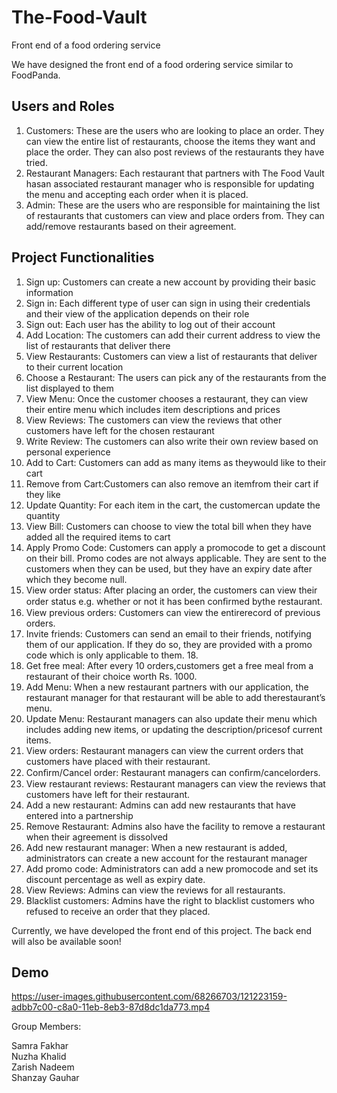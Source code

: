 # The-Food-Vault
Front end of a food ordering service

We have designed the front end of a food ordering service similar to FoodPanda. 

## Users and Roles
1. Customers: These are the users who are looking to place an order. They can view the entire list of restaurants, choose the items they want and place the order. They can also post reviews of the restaurants they have tried. 
2. Restaurant Managers: Each restaurant that partners with The Food Vault hasan associated restaurant manager who is responsible for updating the menu and accepting each order when it is placed. 
3. Admin: These are the users who are responsible for maintaining the list of restaurants that customers can view and place orders from. They can add/remove restaurants based on their agreement. 



## Project Functionalities
1. Sign up: Customers can create a new account by providing their basic information 
2. Sign in: Each different type of user can sign in using their credentials and their view of the application depends on their role
3. Sign out: Each user has the ability to log out of their account 
4. Add Location: The customers can add their current address to view the list of restaurants that deliver there 
5. View Restaurants: Customers can view a list of restaurants that deliver to their current location 
6. Choose a Restaurant: The users can pick any of the restaurants from the list displayed to them 
7. View Menu: Once the customer chooses a restaurant, they can view their entire menu which includes item descriptions and prices 
8. View Reviews: The customers can view the reviews that other customers have left for the chosen restaurant 
9. Write Review: The customers can also write their own review based on personal experience 
10. Add to Cart: Customers can add as many items as theywould like to their cart 
11. Remove from Cart:Customers can also remove an itemfrom their cart if they like 
12. Update Quantity: For each item in the cart, the customercan update the quantity 
13. View Bill: Customers can choose to view the total bill when they have added all the required items to cart 
14. Apply Promo Code: Customers can apply a promocode to get a discount on their bill. Promo codes are not always applicable. They are sent to the customers when they can be used, but they have an expiry date after which they become null. 
15. View order status: After placing an order, the customers can view their order status e.g. whether or not it has been conﬁrmed bythe restaurant. 
16. View previous orders: Customers can view the entirerecord of previous orders. 
17. Invite friends: Customers can send an email to their friends, notifying them of our application. If they do so, they are provided with a promo code which is only applicable to them. 18.
18. Get free meal: After every 10 orders,customers get a free meal from a restaurant of their choice worth Rs. 1000.
19. Add Menu: When a new restaurant partners with our application, the restaurant manager for that restaurant will be able to add therestaurant’s menu. 
20. Update Menu: Restaurant managers can also update their menu which includes adding new items, or updating the description/pricesof current items. 
21. View orders: Restaurant managers can view the current orders that customers have placed with their restaurant. 
22. Conﬁrm/Cancel order: Restaurant managers can conﬁrm/cancelorders. 
23. View restaurant reviews: Restaurant managers can view the reviews that customers have left for their restaurant. 
24. Add a new restaurant: Admins can add new restaurants that have entered into a partnership 
25. Remove Restaurant: Admins also have the facility to remove a restaurant when their agreement is dissolved 
26. Add new restaurant manager: When a new restaurant is added, administrators can create a new account for the restaurant manager 
27. Add promo code: Administrators can add a new promocode and set its discount percentage as well as expiry date. 
28. View Reviews: Admins can view the reviews for all restaurants. 
29. Blacklist customers: Admins have the right to blacklist customers who refused to receive an order that they placed.


Currently, we have developed the front end of this project. The back end will also be available soon!

## Demo

https://user-images.githubusercontent.com/68266703/121223159-adbb7c00-c8a0-11eb-8eb3-87d8dc1da773.mp4


Group Members:

Samra Fakhar \
Nuzha Khalid \
Zarish Nadeem \
Shanzay Gauhar 
